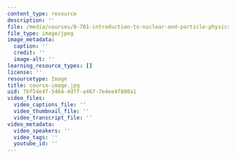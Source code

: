 ```yaml
---
content_type: resource
description: ''
file: /media/courses/8-701-introduction-to-nuclear-and-particle-physics-fall-2020/course-image2.jpg
file_type: image/jpeg
image_metadata:
  caption: ''
  credit: ''
  image-alt: ''
learning_resource_types: []
license: ''
resourcetype: Image
title: course-image.jpg
uid: 7bf54e4f-5464-4dff-a467-7e4ee4f880a1
video_files:
  video_captions_file: ''
  video_thumbnail_file: ''
  video_transcript_file: ''
video_metadata:
  video_speakers: ''
  video_tags: ''
  youtube_id: ''
---
```

